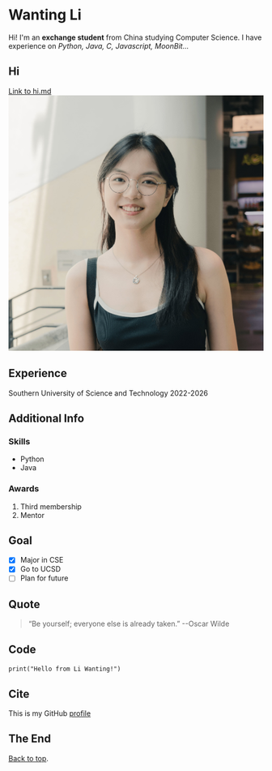 # Wanting Li

Hi! I'm an **exchange student** from China studying Computer Science. I have experience on *Python, Java, C, Javascript, MoonBit...*

## Hi
[Link to hi.md](hi.md)
![A image of me in Hongkong](wantingli.jpg)

## Experience
Southern University of Science and Technology      2022-2026

## Additional Info

### Skills
- Python
- Java

### Awards
1. Third membership
2. Mentor

## Goal

- [x] Major in CSE
- [x] Go to UCSD 
- [ ] Plan for future 

## Quote
> “Be yourself; everyone else is already taken.”  --Oscar Wilde

## Code
```
print("Hello from Li Wanting!")
```

## Cite
This is my GitHub [profile](https://github.com/alkane7)

## The End
[Back to top](#wanting-li).
